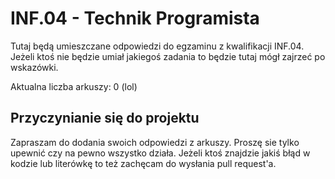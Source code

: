 # INF.04 - Technik Programista

Tutaj będą umieszczane odpowiedzi do egzaminu z kwalifikacji INF.04.
Jeżeli ktoś nie będzie umiał jakiegoś zadania to będzie tutaj mógł zajrzeć po wskazówki.

Aktualna liczba arkuszy: 0 (lol)

## Przyczynianie się do projektu

Zapraszam do dodania swoich odpowiedzi z arkuszy. Proszę sie tylko upewnić czy na pewno wszystko działa.
Jeżeli ktoś znajdzie jakiś błąd w kodzie lub literówkę to też zachęcam do wysłania pull request'a.

